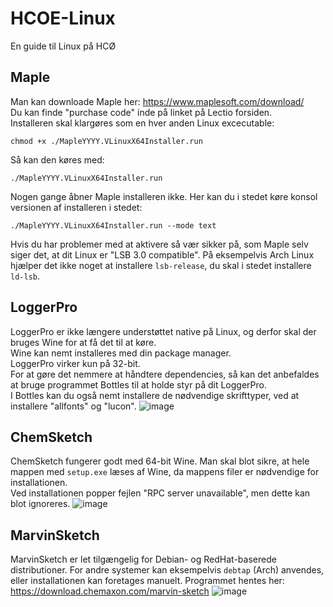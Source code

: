 # HCOE-Linux
En guide til Linux på HCØ

## Maple
Man kan downloade Maple her: https://www.maplesoft.com/download/  
Du kan finde "purchase code" inde på linket på Lectio forsiden.  
Installeren skal klargøres som en hver anden Linux excecutable:
```
chmod +x ./MapleYYYY.VLinuxX64Installer.run
```
Så kan den køres med:
```
./MapleYYYY.VLinuxX64Installer.run
```
Nogen gange åbner Maple installeren ikke. Her kan du i stedet køre konsol versionen af installeren i stedet:

```
./MapleYYYY.VLinuxX64Installer.run --mode text
```

Hvis du har problemer med at aktivere så vær sikker på, som Maple selv siger det, at dit Linux er "LSB 3.0 compatible".
På eksempelvis Arch Linux hjælper det ikke noget at installere `lsb-release`, du skal i stedet installere `ld-lsb`.

## LoggerPro
LoggerPro er ikke længere understøttet native på Linux, og derfor skal der bruges Wine for at få det til at køre.  
Wine kan nemt installeres med din package manager.  
LoggerPro virker kun på 32-bit.  
For at gøre det nemmere at håndtere dependencies, så kan det anbefaldes at bruge programmet Bottles til at holde styr på dit LoggerPro.  
I Bottles kan du også nemt installere de nødvendige skrifttyper, ved at installere "allfonts" og "lucon". 
![image](https://github.com/user-attachments/assets/62c73a51-6937-4c3e-96a6-ea241a31dc0a)

## ChemSketch
ChemSketch fungerer godt med 64-bit Wine. Man skal blot sikre, at hele mappen med `setup.exe` læses af Wine, da mappens filer er nødvendige for installationen.  
Ved installationen popper fejlen "RPC server unavailable", men dette kan blot ignoreres.
![image](https://github.com/user-attachments/assets/0aefea83-163d-4db4-a3dc-8c10bf7ed3e7)

## MarvinSketch
MarvinSketch er let tilgængelig for Debian- og RedHat-baserede distributioner. For andre systemer kan eksempelvis `debtap` (Arch) anvendes, eller installationen kan foretages manuelt.
Programmet hentes her: https://download.chemaxon.com/marvin-sketch
![image](https://github.com/user-attachments/assets/e8ce547c-0e89-4a26-a863-af7a4582b107)

